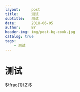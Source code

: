 ```yaml
---
layout:     post
title:      测试
subtitle:   测试
date:       2018-06-05
author:     BY
header-img: img/post-bg-cook.jpg
catalog: true
tags:
    - 测试
---
```


# 测试

$\frac{1}{2}$

